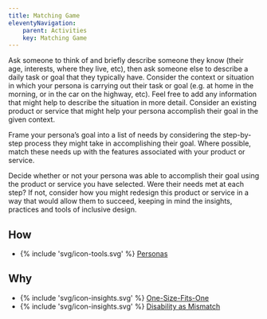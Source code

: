 ```yaml
---
title: Matching Game
eleventyNavigation:
    parent: Activities
    key: Matching Game
---
```


Ask someone to think of and briefly describe someone they know (their age, interests, where they live, etc), then ask
someone else to describe a daily task or goal that they typically have. Consider the context or situation in which your
persona is carrying out their task or goal (e.g. at home in the morning, or in the car on the highway, etc). Feel free
to add any information that might help to describe the situation in more detail. Consider an existing product or service
that might help your persona accomplish their goal in the given context.

Frame your persona’s goal into a list of needs by considering the step-by-step process they might take in accomplishing
their goal.  Where possible, match these needs up with the features associated with your product or service.

Decide whether or not your persona was able to accomplish their goal using the product or service you have selected.
Were their needs met at each step? If not, consider how you might redesign this product or service in a way that would
allow them to succeed, keeping in mind the insights, practices and tools of inclusive design.

## How

* {% include 'svg/icon-tools.svg' %} [Personas](../../tools/personas/)

## Why

* {% include 'svg/icon-insights.svg' %} [One-Size-Fits-One](../../insights/one-size-fits-one/)
* {% include 'svg/icon-insights.svg' %} [Disability as Mismatch](../../insights/disability-as-mismatch/)
